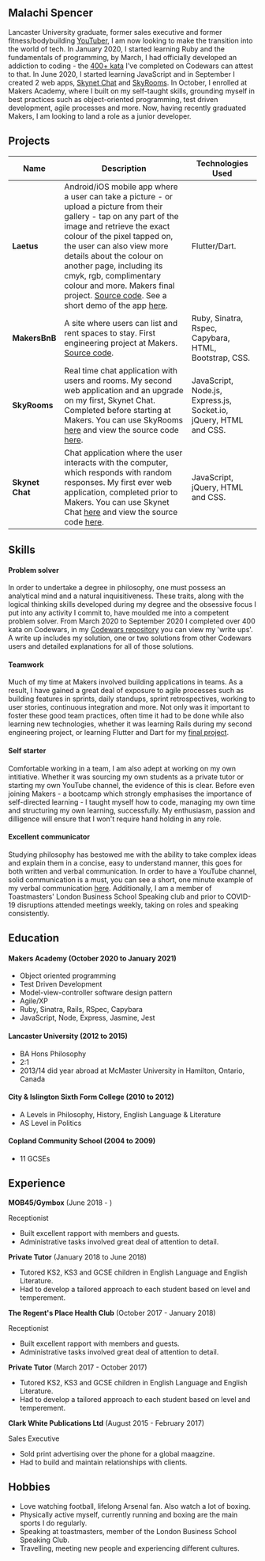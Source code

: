 ## Malachi Spencer

Lancaster University graduate, former sales executive and former fitness/bodybuilding [YouTuber](https://www.youtube.com/hypertrophyofficial), I am now looking to make the transition into the world of tech. In January 2020, I started learning Ruby and the fundamentals of programming, by March, I had officially developed an addiction to coding - the [400+ kata](https://www.codewars.com/users/mjsspencer) I've completed on Codewars can attest to that. In June 2020, I started learning JavaScript and in September I created 2 web apps, [Skynet Chat](https://github.com/malachispencer/skynet-chat) and [SkyRooms](https://skyrooms-ms.herokuapp.com). In October, I enrolled at Makers Academy, where I built on my self-taught skills, grounding myself in best practices such as object-oriented programming, test driven development, agile processes and more. Now, having recently graduated Makers, I am looking to land a role as a junior developer.

## Projects

| Name                         | Description       | Technologies Used |
| ---------------------------- | ----------------- | ----------------- |
| **Laetus** | Android/iOS mobile app where a user can take a picture - or upload a picture from their gallery - tap on any part of the image and retrieve the exact colour of the pixel tapped on, the user can also view more details about the colour on another page, including its cmyk, rgb, complimentary colour and more. Makers final project. [Source code](https://github.com/AdamusBG/laetus). See a short demo of the app [here](https://www.youtube.com/watch?v=C5DurMEqJ-Q&feature=youtu.be&ab_channel=AdamG). | Flutter/Dart. |
| **MakersBnB**                             | A site where users can list and rent spaces to stay. First engineering project at Makers. [Source code](https://github.com/malachispencer/makers-bnb).                | Ruby, Sinatra, Rspec, Capybara, HTML, Bootstrap, CSS.                  |
| **SkyRooms**                 | Real time chat application with users and rooms. My second web application and an upgrade on my first, Skynet Chat. Completed before starting at Makers. You can use SkyRooms [here](https://skyrooms-ms.herokuapp.com) and view the source code [here](https://github.com/malachispencer/skyrooms). | JavaScript, Node.js, Express.js, Socket.io, jQuery, HTML and CSS. |
| **Skynet Chat**              | Chat application where the user interacts with the computer, which responds with random responses. My first ever web application, completed prior to Makers. You can use Skynet Chat [here](https://skynet-chat.herokuapp.com) and view the source code [here](https://github.com/malachispencer/skynet-chat). | JavaScript, jQuery, HTML and CSS.              |

## Skills

#### Problem solver

In order to undertake a degree in philosophy, one must possess an analytical mind and a natural inquisitiveness. These traits, along with the logical thinking skills developed during my degree and the obsessive focus I put into any activity I commit to, have moulded me into a competent problem solver. From March 2020 to September 2020 I completed over 400 kata on Codewars, in my [Codewars repository](https://github.com/malachispencer/codewars) you can view my 'write ups'. A write up includes my solution, one or two solutions from other Codewars users and detailed explanations for all of those solutions.

#### Teamwork

Much of my time at Makers involved building applications in teams. As a result, I have gained a great deal of exposure to agile processes such as building features in sprints, daily standups, sprint retrospectives, working to user stories, continuous integration and more. Not only was it important to foster these good team practices, often time it had to be done while also learning new technologies, whether it was learning Rails during my second engineering project, or learning Flutter and Dart for my [final project](https://github.com/AdamusBG/laetus).

#### Self starter

Comfortable working in a team, I am also adept at working on my own intitiative. Whether it was sourcing my own students as a private tutor or starting my own YouTube channel, the evidence of this is clear. Before even joining Makers - a bootcamp which strongly emphasises the importance of self-directed learning - I taught myself how to code, managing my own time and structuring my own learning, successfully. My enthusiasm, passion and dilligence will ensure that I won't require hand holding in any role.

#### Excellent communicator

Studying philosophy has bestowed me with the ability to take complex ideas and explain them in a concise, easy to understand manner, this goes for both written and verbal communication. In order to have a YouTube channel, solid communication is a must, you can see a short, one minute example of my verbal communication [here](https://www.youtube.com/watch?v=EFkbAElCcUw&ab_channel=Hypertrophy). Additionally, I am a member of Toastmasters' London Business School Speaking club and prior to COVID-19 disruptions attended meetings weekly, taking on roles and speaking consistently.

####

## Education

#### Makers Academy (October 2020 to January 2021)

- Object oriented programming
- Test Driven Development
- Model-view-controller software design pattern
- Agile/XP
- Ruby, Sinatra, Rails, RSpec, Capybara
- JavaScript, Node, Express, Jasmine, Jest

#### Lancaster University (2012 to 2015)

- BA Hons Philosophy
- 2:1
- 2013/14 did year abroad at McMaster University in Hamilton, Ontario, Canada

#### City & Islington Sixth Form College (2010 to 2012)

- A Levels in Philosophy, History, English Language & Literature
- AS Level in Politics

#### Copland Community School (2004 to 2009)

- 11 GCSEs

## Experience

**MOB45/Gymbox** (June 2018 - )

Receptionist

- Built excellent rapport with members and guests.
- Administrative tasks involved great deal of attention to detail. 

**Private Tutor** (January 2018 to June 2018)

- Tutored KS2, KS3 and GCSE children in English Language and English Literature.
- Had to develop a tailored approach to each student based on level and temperement.

**The Regent's Place Health Club** (October 2017 - January 2018)

Receptionist

- Built excellent rapport with members and guests.
- Administrative tasks involved great deal of attention to detail. 

**Private Tutor** (March 2017 - October 2017)

- Tutored KS2, KS3 and GCSE children in English Language and English Literature.
- Had to develop a tailored approach to each student based on level and temperement.

**Clark White Publications Ltd** (August 2015 - February 2017)

Sales Executive

- Sold print advertising over the phone for a global maagzine.
- Had to build and maintain relationships with clients.

## Hobbies

- Love watching football, lifelong Arsenal fan. Also watch a lot of boxing.
- Physically active myself, currently running and boxing are the main sports I do regularly.
- Speaking at toastmasters, member of the London Business School Speaking Club.
- Travelling, meeting new people and experiencing different cultures.
